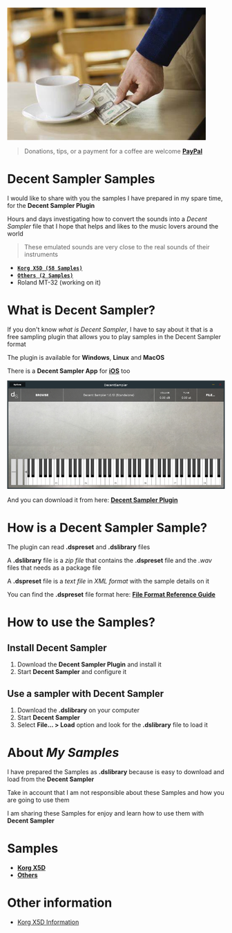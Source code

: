 ![IMAGE](images/tips.png)

> Donations, tips, or a payment for a coffee are welcome [**PayPal**](https://www.paypal.com/paypalme/jorserp) 


# Decent Sampler Samples

I would like to share with you the samples I have prepared in my spare time, for the **Decent Sampler Plugin**

Hours and days investigating how to convert the sounds into a *Decent Sampler* file that I hope that helps and likes to the music lovers around the world

> These emulated sounds are very close to the real sounds of their instruments

- [**`Korg X5D (58 Samples)`**](#korg_x5d)
- [**`Others (2 Samples)`**](#others)
- Roland MT-32 (working on it)


# What is Decent Sampler?

If you don't know *what is Decent Sampler*, I have to say about it that is a free sampling plugin that allows you to play samples in the Decent Sampler format

The plugin is available for **Windows**, **Linux** and **MacOS**

There is a **Decent Sampler App** for [**iOS**](https://apps.apple.com/us/app/decent-sampler/id1530441977) too

![IMAGE](images/Decent_Sampler_Standalone.png)

And you can download it from here: [**Decent Sampler Plugin**](https://www.decentsamples.com/product/decent-sampler-plugin/)


# How is a Decent Sampler Sample?

The plugin can read **.dspreset** and **.dslibrary** files

A **.dslibrary** file is a *zip file* that contains the **.dspreset** file and the *.wav* files that needs as a package file

A **.dspreset** file is a *text file* in *XML format* with the sample details on it

You can find the **.dspreset** file format here: [**File Format Reference Guide**](https://www.decentsamples.com/wp-content/uploads/2020/06/format-documentation.html)


# How to use the Samples?

## Install Decent Sampler

1) Download the **Decent Sampler Plugin** and install it
2) Start **Decent Sampler** and configure it

## Use a sampler with Decent Sampler
1) Download the **.dslibrary** on your computer
2) Start **Decent Sampler**
3) Select **File... > Load** option and look for the **.dslibrary** file to load it


# About *My Samples*

I have prepared the Samples as **.dslibrary** because is easy to download and load from the **Decent Sampler**

Take in account that I am not responsible about these Samples and how you are going to use them

I am sharing these Samples for enjoy and learn how to use them with **Decent Sampler** 


# **Samples**

* <a name="korg_x5d"></a>[**Korg X5D**](Samples/Korg-X5D/Readme.md)
* <a name="others"></a>[**Others**](Samples/Others/Readme.md)

# Other information

* [Korg X5D Information](Korg-X5D-Information.md)
